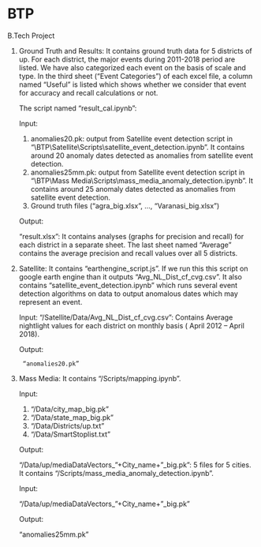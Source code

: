 # BTP
B.Tech Project

1. Ground Truth and Results:
    It contains ground truth data for 5 districts of up. For each district, the major events during 2011-2018 period are listed. We have     also categorized each event on the basis of scale and type. In the third sheet (“Event Categories”) of each excel file, a column         named “Useful” is listed which shows whether we consider that event for accuracy and recall calculations or not.

    The script named “result_cal.ipynb”:
    
    Input: 
    1.  anomalies20.pk: output from Satellite event detection script in “\BTP\Satellite\Scripts\satellite_event_detection.ipynb”. It             contains around 20 anomaly dates detected as anomalies from satellite event detection.
    2.  anomalies25mm.pk: output from Satellite event detection script in “\BTP\Mass Media\Scripts\mass_media_anomaly_detection.ipynb”.         It contains around 25 anomaly dates detected as anomalies from satellite event detection.
    3.  Ground truth files (“agra_big.xlsx”, ..., “Varanasi_big.xlsx”)

    Output:
    
    “result.xlsx”: It contains analyses (graphs for precision and recall) for each district in a separate sheet. The last sheet named       “Average” contains the average precision and recall values over all 5 districts.

2. Satellite:
    It contains “earthengine_script.js”. If we run this this script on google earth engine than it outputs “Avg_NL_Dist_cf_cvg.csv”.
    It also contains “satellite_event_detection.ipynb” which runs several event detection algorithms on data to output anomalous dates       which may represent an event.
    
    Input: 
        “/Satellite/Data/Avg_NL_Dist_cf_cvg.csv”: Contains Average nightlight values for each district on monthly basis ( April 2012 –            April 2018).
        
    Output: 
    
        “anomalies20.pk”

3. Mass Media:
    It contains “/Scripts/mapping.ipynb”.
    
    Input: 
    
    1. “/Data/city_map_big.pk”
    2. “/Data/state_map_big.pk”
    3. “/Data/Districts/up.txt”
    4. “/Data/SmartStoplist.txt” 
    
    Output:
    
    “/Data/up/mediaDataVectors_”+City_name+”_big.pk”: 5 files for 5 cities. 
    It contains “/Scripts/mass_media_anomaly_detection.ipynb”.
    
    Input: 
    
    “/Data/up/mediaDataVectors_”+City_name+”_big.pk”
    
    Output: 
    
    “anomalies25mm.pk”

